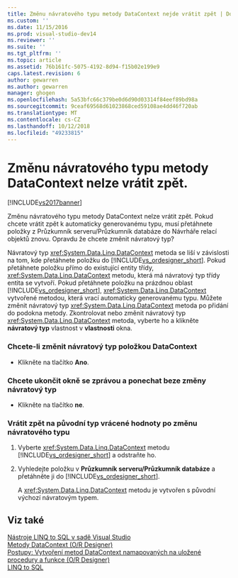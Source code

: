 ```yaml
---
title: Změnu návratového typu metody DataContext nejde vrátit zpět | Dokumentace Microsoftu
ms.custom: ''
ms.date: 11/15/2016
ms.prod: visual-studio-dev14
ms.reviewer: ''
ms.suite: ''
ms.tgt_pltfrm: ''
ms.topic: article
ms.assetid: 76b161fc-5075-4192-8d94-f15b02e199e9
caps.latest.revision: 6
author: gewarren
ms.author: gewarren
manager: ghogen
ms.openlocfilehash: 5a53bfc66c379be0d6d90d03314f84eef89bd98a
ms.sourcegitcommit: 9ceaf69568d61023868ced59108ae4dd46f720ab
ms.translationtype: MT
ms.contentlocale: cs-CZ
ms.lasthandoff: 10/12/2018
ms.locfileid: "49233815"
---
```

# <a name="changing-the-return-type-of-a-datacontext-method-cannot-be-undone"></a>Změnu návratového typu metody DataContext nelze vrátit zpět.
[!INCLUDE[vs2017banner](../includes/vs2017banner.md)]

  
Změnu návratového typu metody DataContext nelze vrátit zpět. Pokud chcete vrátit zpět k automaticky generovanému typu, musí přetáhnete položky z Průzkumník serveru/Průzkumník databáze do Návrháře relací objektů znovu. Opravdu že chcete změnit návratový typ?  
  
 Návratový typ <xref:System.Data.Linq.DataContext> metoda se liší v závislosti na tom, kde přetáhnete položku do [!INCLUDE[vs_ordesigner_short](../includes/vs-ordesigner-short-md.md)]. Pokud přetáhnete položku přímo do existující entity třídy, <xref:System.Data.Linq.DataContext> metodu, která má návratový typ třídy entita se vytvoří. Pokud přetáhnete položku na prázdnou oblast [!INCLUDE[vs_ordesigner_short](../includes/vs-ordesigner-short-md.md)], <xref:System.Data.Linq.DataContext> vytvořené metodou, která vrací automaticky generovanému typu. Můžete změnit návratový typ <xref:System.Data.Linq.DataContext> metoda po přidání do podokna metody. Zkontrolovat nebo změnit návratový typ <xref:System.Data.Linq.DataContext> metoda, vyberte ho a klikněte **návratový typ** vlastnost v **vlastnosti** okna.  
  
### <a name="to-change-the-return-type-of-a-datacontext"></a>Chcete-li změnit návratový typ položkou DataContext  
  
-   Klikněte na tlačítko **Ano**.  
  
### <a name="to-exit-the-message-box-and-leave-the-return-type-unchanged"></a>Chcete ukončit okně se zprávou a ponechat beze změny návratový typ  
  
-   Klikněte na tlačítko **ne**.  
  
### <a name="to-revert-to-the-original-return-type-after-changing-the-return-type"></a>Vrátit zpět na původní typ vrácené hodnoty po změnu návratového typu  
  
1.  Vyberte <xref:System.Data.Linq.DataContext> metodu [!INCLUDE[vs_ordesigner_short](../includes/vs-ordesigner-short-md.md)] a odstraňte ho.  
  
2.  Vyhledejte položku v **Průzkumník serveru/Průzkumník databáze** a přetáhněte ji do [!INCLUDE[vs_ordesigner_short](../includes/vs-ordesigner-short-md.md)].  
  
     A <xref:System.Data.Linq.DataContext> metodu je vytvořen s původní výchozí návratovým typem.  
  
## <a name="see-also"></a>Viz také  
 [Nástroje LINQ to SQL v sadě Visual Studio](../data-tools/linq-to-sql-tools-in-visual-studio2.md)   
 [Metody DataContext (O/R Designer)](../data-tools/datacontext-methods-o-r-designer.md)   
 [Postupy: Vytvoření metod DataContext namapovaných na uložené procedury a funkce (O/R Designer)](../data-tools/how-to-create-datacontext-methods-mapped-to-stored-procedures-and-functions-o-r-designer.md)   
 [LINQ to SQL](http://msdn.microsoft.com/library/73d13345-eece-471a-af40-4cc7a2f11655)

